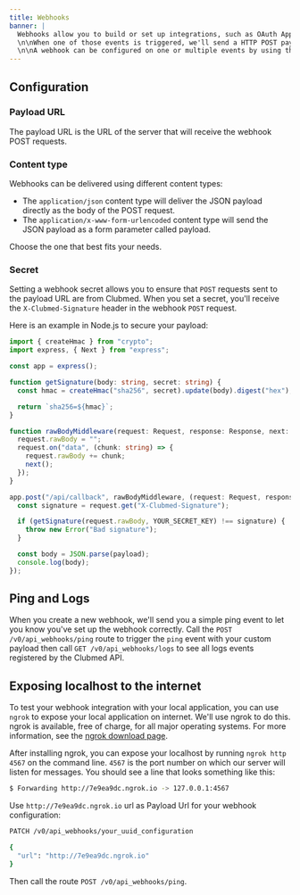```yaml
---
title: Webhooks
banner: |
  Webhooks allow you to build or set up integrations, such as OAuth Apps, which subscribe to certain events on `api.clubmed.com`.
  \n\nWhen one of those events is triggered, we'll send a HTTP POST payload to the webhook's configured URL. Webhooks can be used to update an external information like the room_status. You're only limited by your imagination.
  \n\nA webhook can be configured on one or multiple events by using the admin routes `POST /v0/api_webhooks` and needs some information like the `Payload URL`, `Content-Type`, etc...
---
```


## Configuration

### Payload URL

The payload URL is the URL of the server that will receive the webhook POST requests.

### Content type

Webhooks can be delivered using different content types:

- The `application/json` content type will deliver the JSON payload directly as the body of the POST request.
- The `application/x-www-form-urlencoded` content type will send the JSON payload as a form parameter called payload.

Choose the one that best fits your needs.

### Secret

Setting a webhook secret allows you to ensure that `POST` requests sent to the payload URL are from Clubmed.
When you set a secret, you'll receive the `X-Clubmed-Signature` header in the webhook `POST` request.

Here is an example in Node.js to secure your payload:

```ts
import { createHmac } from "crypto";
import express, { Next } from "express";

const app = express();

function getSignature(body: string, secret: string) {
  const hmac = createHmac("sha256", secret).update(body).digest("hex");

  return `sha256=${hmac}`;
}

function rawBodyMiddleware(request: Request, response: Response, next: Next) {
  request.rawBody = "";
  request.on("data", (chunk: string) => {
    request.rawBody += chunk;
    next();
  });
}

app.post("/api/callback", rawBodyMiddleware, (request: Request, response: Response) => {
  const signature = request.get("X-Clubmed-Signature");

  if (getSignature(request.rawBody, YOUR_SECRET_KEY) !== signature) {
    throw new Error("Bad signature");
  }

  const body = JSON.parse(payload);
  console.log(body);
});
```

## Ping and Logs

When you create a new webhook, we'll send you a simple ping event to let you know you've set up the webhook correctly.
Call the `POST /v0/api_webhooks/ping` route to trigger the `ping` event with your custom payload then call `GET /v0/api_webhooks/logs` to see
all logs events registered by the Clubmed API.

## Exposing localhost to the internet

To test your webhook integration with your local application, you can use `ngrok` to expose your local application on internet.
We'll use ngrok to do this. ngrok is available, free of charge, for all major operating systems. For more information, see the [ngrok download page](https://ngrok.com/download).

After installing ngrok, you can expose your localhost by running `ngrok http 4567` on the command line. `4567` is the port number on which our server will listen for messages.
You should see a line that looks something like this:

```sh
$ Forwarding http://7e9ea9dc.ngrok.io -> 127.0.0.1:4567
```

Use `http://7e9ea9dc.ngrok.io` url as Payload Url for your webhook configuration:

```sh
PATCH /v0/api_webhooks/your_uuid_configuration

{
  "url": "http://7e9ea9dc.ngrok.io"
}
```

Then call the route `POST /v0/api_webhooks/ping`.
